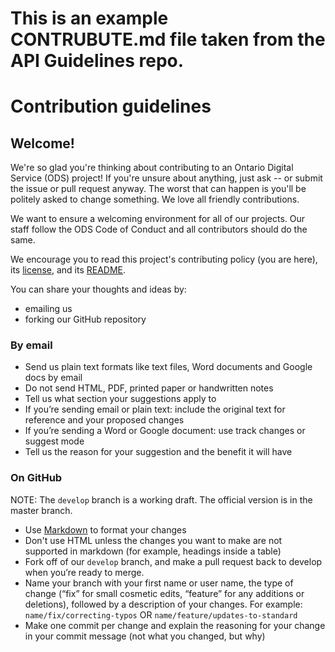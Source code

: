 # This is an example CONTRUBUTE.md file taken from the API Guidelines repo.

# Contribution guidelines

## Welcome!
We're so glad you're thinking about contributing to an Ontario Digital Service (ODS) project! If you're unsure about anything, just ask -- or submit the issue or pull request anyway. The worst that can happen is you'll be politely asked to change something. We love all friendly contributions.

We want to ensure a welcoming environment for all of our projects. Our staff follow the ODS Code of Conduct and all contributors should do the same.

We encourage you to read this project's contributing policy (you are here), its [license](LICENSE.md), and its [README](README.md).

You can share your thoughts and ideas by:

* emailing us 
* forking our GitHub repository

### By email

* Send us plain text formats like text files, Word documents and Google docs by email
* Do not send HTML, PDF, printed paper or handwritten notes
* Tell us what section your suggestions apply to
* If you’re sending email or plain text: include the original text for reference and your proposed changes
* If you’re sending a Word or Google document: use track changes or suggest mode
* Tell us the reason for your suggestion and the benefit it will have

### On GitHub

NOTE: The `develop` branch is a working draft. The official version is in the master branch.

* Use [Markdown](https://www.markdownguide.org/getting-started) to format your changes
* Don't use HTML unless the changes you want to make are not supported in markdown (for example, headings inside a table)
* Fork off of our `develop` branch, and make a pull request back to develop when you’re ready to merge.
* Name your branch with your first name or user name, the type of change (“fix” for small cosmetic edits,  “feature” for any additions or deletions), followed by a description of your changes. For example: `name/fix/correcting-typos` OR `name/feature/updates-to-standard`
* Make one commit per change and explain the reasoning for your change in your commit message (not what you changed, but why)
